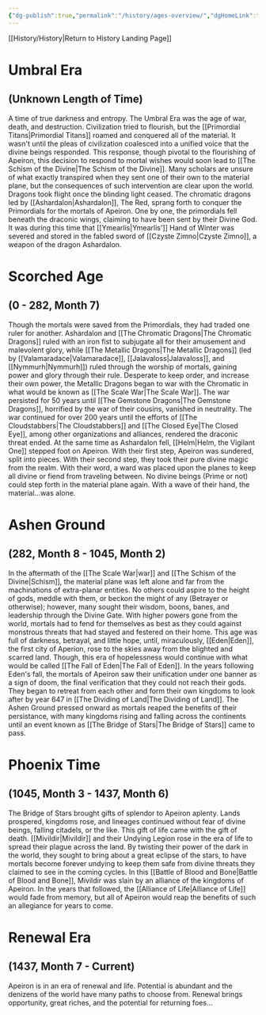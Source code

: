 ```yaml
---
{"dg-publish":true,"permalink":"/history/ages-overview/","dgHomeLink":true,"dgPassFrontmatter":false}
---
```


[[History/History|Return to History Landing Page]]
# Umbral Era 
## (Unknown Length of Time)
A time of true darkness and entropy. The Umbral Era was the age of war, death, and destruction. Civilization tried to flourish, but the [[Primordial Titans|Primordial Titans]] roamed and conquered all of the material. It wasn't until the pleas of civilization coalesced into a unified voice that the divine beings responded. This response, though pivotal to the flourishing of Apeiron, this decision to respond to mortal wishes would soon lead to [[The Schism of the Divine|The Schism of the Divine]]. Many scholars are unsure of what exactly transpired when they sent one of their own to the material plane, but the consequences of such intervention are clear upon the world. Dragons took flight once the blinding light ceased. The chromatic dragons led by [[Ashardalon|Ashardalon]], The Red, sprang forth to conquer the Primordials for the mortals of Apeiron. One by one, the primordials fell beneath the draconic wings, claiming to have been sent by their Divine God. It was during this time that [[Ymearlis|Ymearlis']] Hand of Winter was severed and stored in the fabled sword of [[Czyste Zimno|Czyste Zimno]], a weapon of the dragon Ashardalon.
# Scorched Age 
## (0 - 282, Month 7)
Though the mortals were saved from the Primordials, they had traded one ruler for another. Ashardalon and [[The Chromatic Dragons|The Chromatic Dragons]] ruled with an iron fist to subjugate all for their amusement and malevolent glory, while [[The Metallic Dragons|The Metallic Dragons]] (led by [[Valamaradace|Valamaradace]], [[Jalavaloss|Jalavaloss]], and [[Nymmurh|Nymmurh]]) ruled through the worship of mortals, gaining power and glory through their rule. Desperate to keep order, and increase their own power, the Metallic Dragons began to war with the Chromatic in what would be known as [[The Scale War|The Scale War]]. The war persisted for 50 years until [[The Gemstone Dragons|The Gemstone Dragons]], horrified by the war of their cousins, vanished in neutrality. The war continued for over 200 years until the efforts of [[The Cloudstabbers|The Cloudstabbers]] and [[The Closed Eye|The Closed Eye]], among other organizations and alliances, rendered the draconic threat ended. At the same time as Ashardalon fell, [[Helm|Helm, the Vigilant One]] stepped foot on Apeiron. With their first step, Apeiron was sundered, split into pieces. With their second step, they took their pure divine magic from the realm. With their word, a ward was placed upon the planes to keep all divine or fiend from traveling between. No divine beings (Prime or not) could step forth in the material plane again. With a wave of their hand, the material...was alone. 
# Ashen Ground 
## (282, Month 8 - 1045, Month 2)
In the aftermath of the [[The Scale War|war]] and [[The Schism of the Divine|Schism]], the material plane was left alone and far from the machinations of extra-planar entities. No others could aspire to the height of gods, meddle with them, or beckon the might of any (Betrayer or otherwise); however, many sought their wisdom, boons, banes, and leadership through the Divine Gate. With higher powers gone from the world, mortals had to fend for themselves as best as they could against monstrous threats that had stayed and festered on their home. This age was full of darkness, betrayal, and little hope, until, miraculously, [[Eden|Eden]], the first city of Aperion, rose to the skies away from the blighted and scarred land. Though, this era of hopelessness would continue with what would be called [[The Fall of Eden|The Fall of Eden]]. In the years following Eden's fall, the mortals of Apeiron saw their unification under one banner as a sign of doom, the final verification that they could not reach their gods. They began to retreat from each other and form their own kingdoms to look after by year 647 in [[The Dividing of Land|The Dividing of Land]]. The Ashen Ground pressed onward as mortals reaped the benefits of their persistance, with many kingdoms rising and falling across the continents until an event known as [[The Bridge of Stars|The Bridge of Stars]] came to pass.
# Phoenix Time 
## (1045, Month 3 - 1437, Month 6)
The Bridge of Stars brought gifts of splendor to Apeiron aplenty. Lands prospered, kingdoms rose, and lineages continued without fear of divine beings, falling citadels, or the like. This gift of life came with the gift of death. [[Mivildir|Mivildir]] and their Undying Legion rose in the era of life to spread their plague across the land. By twisting their power of the dark in the world, they sought to bring about a great eclipse of the stars, to have mortals become forever undying to keep them safe from divine threats they claimed to see in the coming cycles. In this [[Battle of Blood and Bone|Battle of Blood and Bone]], Mivildir was slain by an alliance of the kingdoms of Apeiron. In the years that followed, the [[Alliance of Life|Alliance of Life]] would fade from memory, but all of Apeiron would reap the benefits of such an allegiance for years to come. 

# Renewal Era
## (1437, Month 7 - Current)
Apeiron is in an era of renewal and life. Potential is abundant and the denizens of the world have many paths to choose from. Renewal brings opportunity, great riches, and the potential for returning foes...